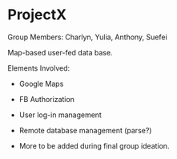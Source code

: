 # ProjectX

Group Members: Charlyn, Yulia, Anthony, Suefei

Map-based user-fed data base.

Elements Involved:
- Google Maps 
- FB Authorization
- User log-in management
- Remote database management (parse?)

- More to be added during final group ideation.
